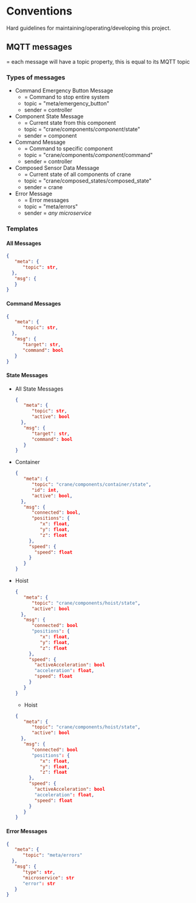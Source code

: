 # Conventions
Hard guidelines for maintaining/operating/developing this project.


## MQTT messages
= each message will have a topic property, this is equal to its MQTT topic 
### Types of messages
 - Command Emergency Button Message
   - = Command to stop entire system
   - topic = "meta/emergency_button"
   - sender = controller
 - Component State Message
   - = Current state from this component
   - topic = "crane/components/_component_/state"
   - sender = component
 - Command Message
   - = Command to specific component
   - topic = "crane/components/_component_/command"
   - sender = controller
 - Composed Sensor Data Message
   - = Current state of all components of crane
   - topic = "crane/composed_states/composed_state"
   - sender = crane
 - Error Message
   - = Error messages
   - topic = "meta/errors"
   - sender = _any microservice_

### Templates
#### All Messages
```JSON
{
   "meta": {
      "topic": str,
  },
   "msg": {
   }
}
```
#### Command Messages
```JSON
{
   "meta": {
      "topic": str,
  },
   "msg": {
      "target": str,
      "command": bool
   }
}
```
#### State Messages
- All State Messages
   ```JSON
   {
      "meta": {
         "topic": str,
         "active": bool
     },
      "msg": {
         "target": str,
         "command": bool
      }
   }
   ```
- Container
   ```JSON
   {
      "meta": {
         "topic": "crane/components/container/state",
         "id": int,
         "active": bool,
     },
      "msg": {
         "connected": bool,
         "positions": {
            "x": float,
            "y": float,
            "z": float
        },
        "speed": {
          "speed": float
        }
      }
   }
   ```
- Hoist
   ```JSON
   {
      "meta": {
         "topic": "crane/components/hoist/state",
         "active": bool
     },
      "msg": {
         "connected": bool
         "positions": {
            "x": float,
            "y": float,
            "z": float
        },
        "speed": {
          "activeAcceleration": bool
          "acceleration": float,
          "speed": float
        }
      }
   }
   ```
  - Hoist
   ```JSON
   {
      "meta": {
         "topic": "crane/components/hoist/state",
         "active": bool
     },
      "msg": {
         "connected": bool
         "positions": {
            "x": float,
            "y": float,
            "z": float
        },
        "speed": {
          "activeAcceleration": bool
          "acceleration": float,
          "speed": float
        }
      }
   }
   ```
#### Error Messages
```JSON
{
   "meta": {
      "topic": "meta/errors"
  },
   "msg": {
      "type": str,
      "microservice": str
      "error": str
   }
}
```